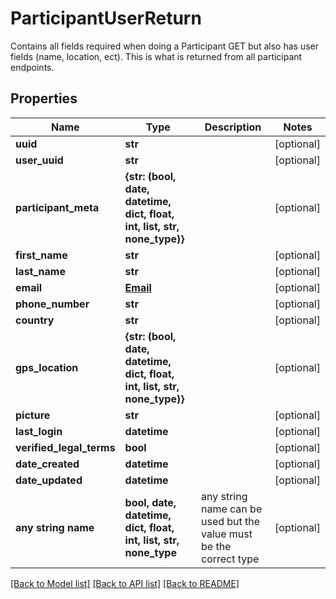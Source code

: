 # ParticipantUserReturn

Contains all fields required when doing a Participant GET but also has user fields (name, location, ect). This is what is returned from all participant endpoints.

## Properties
Name | Type | Description | Notes
------------ | ------------- | ------------- | -------------
**uuid** | **str** |  | [optional] 
**user_uuid** | **str** |  | [optional] 
**participant_meta** | **{str: (bool, date, datetime, dict, float, int, list, str, none_type)}** |  | [optional] 
**first_name** | **str** |  | [optional] 
**last_name** | **str** |  | [optional] 
**email** | [**Email**](Email.md) |  | [optional] 
**phone_number** | **str** |  | [optional] 
**country** | **str** |  | [optional] 
**gps_location** | **{str: (bool, date, datetime, dict, float, int, list, str, none_type)}** |  | [optional] 
**picture** | **str** |  | [optional] 
**last_login** | **datetime** |  | [optional] 
**verified_legal_terms** | **bool** |  | [optional] 
**date_created** | **datetime** |  | [optional] 
**date_updated** | **datetime** |  | [optional] 
**any string name** | **bool, date, datetime, dict, float, int, list, str, none_type** | any string name can be used but the value must be the correct type | [optional]

[[Back to Model list]](../README.md#documentation-for-models) [[Back to API list]](../README.md#documentation-for-api-endpoints) [[Back to README]](../README.md)



